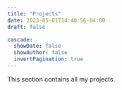 ```yaml
---
title: "Projects"
date: 2023-05-01T14:40:56-04:00
draft: false

cascade:
  showDate: false
  showAuthor: false
  invertPagination: true
---
```

This section contains all my projects.